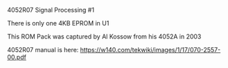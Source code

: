 4052R07 Signal Processing #1 

There is only one 4KB EPROM in U1

This ROM Pack was captured by Al Kossow from his 4052A in 2003

4052R07 manual is here: https://w140.com/tekwiki/images/1/17/070-2557-00.pdf
